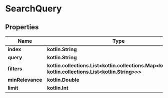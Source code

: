 
# SearchQuery

## Properties
| Name | Type | Description | Notes |
| ------------ | ------------- | ------------- | ------------- |
| **index** | **kotlin.String** |  |  [optional] |
| **query** | **kotlin.String** |  |  [optional] |
| **filters** | **kotlin.collections.List&lt;kotlin.collections.Map&lt;kotlin.String, kotlin.collections.List&lt;kotlin.String&gt;&gt;&gt;** |  |  [optional] |
| **minRelevance** | **kotlin.Double** |  |  [optional] |
| **limit** | **kotlin.Int** |  |  [optional] |



